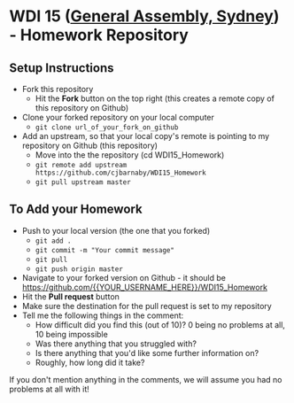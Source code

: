 # WDI 15 ([General Assembly, Sydney](https://generalassemb.ly/sydney)) - Homework Repository

## Setup Instructions

- Fork this repository
    + Hit the **Fork** button on the top right (this creates a remote copy of this repository on Github)
- Clone your forked repository on your local computer
    + `git clone url_of_your_fork_on_github`
- Add an upstream, so that your local copy's remote is pointing to my repository on Github (this repository)
    + Move into the the repository (cd WDI15_Homework)
    + `git remote add upstream https://github.com/cjbarnaby/WDI15_Homework`
    + `git pull upstream master`

## To Add your Homework

- Push to your local version (the one that you forked)
    + `git add .`
    + `git commit -m "Your commit message"`
    + `git pull`
    + `git push origin master`
- Navigate to your forked version on Github - it should be https://github.com/{{YOUR_USERNAME_HERE}}/WDI15_Homework
- Hit the **Pull request** button
- Make sure the destination for the pull request is set to my repository
- Tell me the following things in the comment:
    + How difficult did you find this (out of 10)? 0 being no problems at all, 10 being impossible
    + Was there anything that you struggled with?
    + Is there anything that you'd like some further information on?
    + Roughly, how long did it take?

If you don't mention anything in the comments, we will assume you had no problems at all with it!
